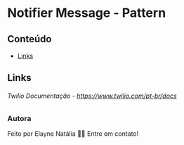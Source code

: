 # Notifier Message - Pattern

## Conteúdo

- [Links](#links)

## Links

###### Twilio Documentação - https://www.twilio.com/pt-br/docs

### Autora

Feito por Elayne Natália 👋🏽 Entre em contato!


